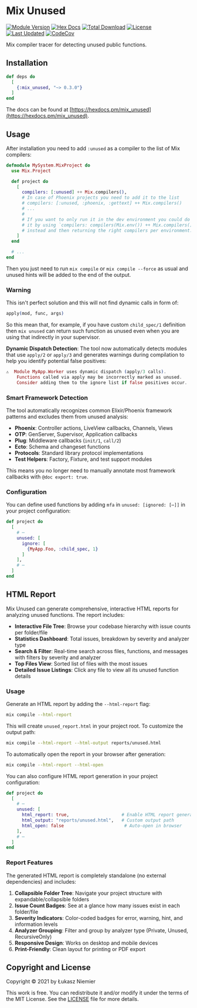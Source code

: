 # Mix Unused

[![Module Version](https://img.shields.io/hexpm/v/mix_unused.svg)](https://hex.pm/packages/mix_unused)
[![Hex Docs](https://img.shields.io/badge/hex-docs-lightgreen.svg)](https://hexdocs.pm/mix_unused/)
[![Total Download](https://img.shields.io/hexpm/dt/mix_unused.svg)](https://hex.pm/packages/mix_unused)
[![License](https://img.shields.io/hexpm/l/mix_unused.svg)](https://github.com/hauleth/mix_unused/blob/master/LICENSE.md)
[![Last Updated](https://img.shields.io/github/last-commit/hauleth/mix_unused.svg)](https://github.com/hauleth/mix_unused/commits/master)
[![CodeCov](https://codecov.io/gh/hauleth/mix_unused/branch/master/graph/badge.svg?token=936vbg6xv6)](https://codecov.io/gh/hauleth/mix_unused)

Mix compiler tracer for detecting unused public functions.

## Installation

```elixir
def deps do
  [
    {:mix_unused, "~> 0.3.0"}
  ]
end
```

The docs can be found at [https://hexdocs.pm/mix_unused](https://hexdocs.pm/mix_unused).

## Usage

After installation you need to add `:unused` as a compiler to the list of Mix
compilers:

```elixir
defmodule MySystem.MixProject do
  use Mix.Project

  def project do
    [
      compilers: [:unused] ++ Mix.compilers(),
      # In case of Phoenix projects you need to add it to the list
      # compilers: [:unused, :phoenix, :gettext] ++ Mix.compilers()
      # ...
      #
      # If you want to only run it in the dev environment you could do
      # it by using `compilers: compilers(Mix.env()) ++ Mix.compilers()`
      # instead and then returning the right compilers per environment.
    ]
  end

  # ...
end
```

Then you just need to run `mix compile` or `mix compile --force` as usual
and unused hints will be added to the end of the output.

### Warning

This isn't perfect solution and this will not find dynamic calls in form of:

```elixir
apply(mod, func, args)
```

So this mean that, for example, if you have custom `child_spec/1` definition
then `mix unused` can return such function as unused even when you are using
that indirectly in your supervisor.

**Dynamic Dispatch Detection**: The tool now automatically detects modules that use `apply/2` or `apply/3` and generates warnings during compilation to help you identify potential false positives:

```elixir
⚠️  Module MyApp.Worker uses dynamic dispatch (apply/3 calls).
    Functions called via apply may be incorrectly marked as unused.
    Consider adding them to the ignore list if false positives occur.
```

### Smart Framework Detection

The tool automatically recognizes common Elixir/Phoenix framework patterns and excludes them from unused analysis:

- **Phoenix**: Controller actions, LiveView callbacks, Channels, Views
- **OTP**: GenServer, Supervisor, Application callbacks
- **Plug**: Middleware callbacks (`init/1`, `call/2`)
- **Ecto**: Schema and changeset functions
- **Protocols**: Standard library protocol implementations
- **Test Helpers**: Factory, Fixture, and test support modules

This means you no longer need to manually annotate most framework callbacks with `@doc export: true`.

### Configuration

You can define used functions by adding `mfa` in `unused: [ignored: [⋯]]`
in your project configuration:

```elixir
def project do
  [
    # ⋯
    unused: [
      ignore: [
        {MyApp.Foo, :child_spec, 1}
      ]
    ],
    # ⋯
  ]
end
```

## HTML Report

Mix Unused can generate comprehensive, interactive HTML reports for analyzing unused functions. The report includes:

- **Interactive File Tree**: Browse your codebase hierarchy with issue counts per folder/file
- **Statistics Dashboard**: Total issues, breakdown by severity and analyzer type
- **Search & Filter**: Real-time search across files, functions, and messages with filters by severity and analyzer
- **Top Files View**: Sorted list of files with the most issues
- **Detailed Issue Listings**: Click any file to view all its unused function details

### Usage

Generate an HTML report by adding the `--html-report` flag:

```bash
mix compile --html-report
```

This will create `unused_report.html` in your project root. To customize the output path:

```bash
mix compile --html-report --html-output reports/unused.html
```

To automatically open the report in your browser after generation:

```bash
mix compile --html-report --html-open
```

You can also configure HTML report generation in your project configuration:

```elixir
def project do
  [
    # ⋯
    unused: [
      html_report: true,                    # Enable HTML report generation
      html_output: "reports/unused.html",   # Custom output path
      html_open: false                       # Auto-open in browser
    ],
    # ⋯
  ]
end
```

### Report Features

The generated HTML report is completely standalone (no external dependencies) and includes:

1. **Collapsible Folder Tree**: Navigate your project structure with expandable/collapsible folders
2. **Issue Count Badges**: See at a glance how many issues exist in each folder/file
3. **Severity Indicators**: Color-coded badges for error, warning, hint, and information levels
4. **Analyzer Grouping**: Filter and group by analyzer type (Private, Unused, RecursiveOnly)
5. **Responsive Design**: Works on desktop and mobile devices
6. **Print-Friendly**: Clean layout for printing or PDF export

## Copyright and License

Copyright © 2021 by Łukasz Niemier

This work is free. You can redistribute it and/or modify it under the
terms of the MIT License. See the [LICENSE](./LICENSE) file for more details.
